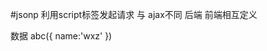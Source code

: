 #jsonp
利用script标签发起请求 与 ajax不同
后端 前端相互定义

数据
abc({
	name:'wxz'
})

<script>
	window.abc = function (data){
		console.log(data)
	}
</script>
<script src="http://localhost:8082/jsonp.js?userName=xxx&callback=abc"/>